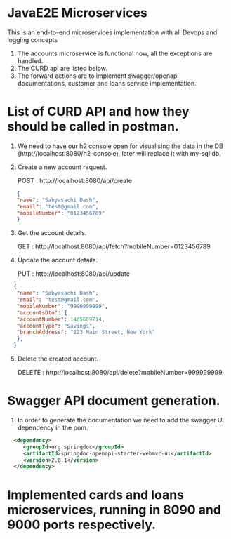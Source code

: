 # JavaE2E Microservices
This is an end-to-end microservices implementation with all Devops and logging concepts

1) The accounts microservice is functional now, all the exceptions are handled.
2) The CURD api are listed below.
3) The forward actions are to implement swagger/openapi documentations, customer and loans service implementation.

# List of CURD API and how they should be called in postman.

1) We need to have our h2 console open for visualising the data in the DB (http://localhost:8080/h2-console), later will replace it with my-sql db.
2) Create a new account request.
    
    POST : http://localhost:8080/api/create
    
```JSON
   {
   "name": "Sabyasachi Dash",
   "email": "test@gmail.com",
   "mobileNumber": "0123456789"
   } 
```
3) Get the account details.

    GET : http://localhost:8080/api/fetch?mobileNumber=0123456789
4) Update the account details.
    
    PUT : http://localhost:8080/api/update

```JSON 
  {
   "name": "Sabyasachi Dash",
   "email": "test@gmail.com",
   "mobileNumber": "9999999999",
   "accountsDto": {
   "accountNumber": 1465609714,
   "accountType": "Savings",
   "branchAddress": "123 Main Street, New York"
   },
  }
```        
5) Delete the created account.

    DELETE : http://localhost:8080/api/delete?mobileNumber=999999999

# Swagger API document generation.
1) In order to generate the documentation we need to add the swagger UI dependency in the pom.
 ```xml
   <dependency>
      <groupId>org.springdoc</groupId>
      <artifactId>springdoc-openapi-starter-webmvc-ui</artifactId>
      <version>2.8.1</version>
   </dependency>
```
# Implemented cards and loans microservices, running in 8090 and 9000 ports respectively.